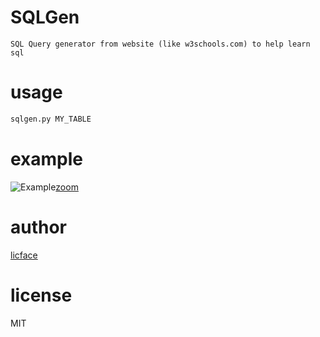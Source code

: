 SQLGen
===========

	SQL Query generator from website (like w3schools.com) to help learn sql

usage
===========

```python
sqlgen.py MY_TABLE
```

example
========

![Example](https://cumulus13.github.io/sqlgen.gif "example use w3schools.com")[zoom](https://cumulus13.github.io/sqlgen_large.gif)

author
=======

[licface](licface@yahoo.com)

license
=========

MIT
